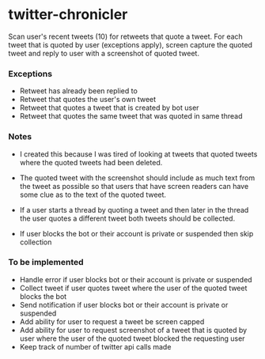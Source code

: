 # twitter-chronicler

Scan user's recent tweets (10) for retweets that quote a tweet. For
each tweet that is quoted by user (exceptions apply), screen capture
the quoted tweet and reply to user with a screenshot of quoted tweet.


### Exceptions
* Retweet has already been replied to
* Retweet that quotes the user's own tweet
* Retweet that quotes a tweet that is created by bot user
* Retweet that quotes the same tweet that was quoted in same thread

### Notes
* I created this because I was tired of looking at tweets that
  quoted tweets where the quoted tweets had been deleted.

* The quoted tweet with the screenshot should include as much text
  from the tweet as possible so that users that have screen readers
  can have some clue as to the text of the quoted tweet.

* If a user starts a thread by quoting a tweet and then later in
  the thread the user quotes a different tweet both tweets should
  be collected.

* If user blocks the bot or their account is private or suspended
  then skip collection

### To be implemented
* Handle error if user blocks bot or their account is private or suspended
* Collect tweet if user quotes tweet where the user of the quoted tweet
  blocks the bot
* Send notification if user blocks bot or their account is private or suspended
* Add ability for user to request a tweet be screen capped
* Add ability for user to request screenshot of a tweet that is quoted by user
  where the user of the quoted tweet blocked the requesting user
* Keep track of number of twitter api calls made
